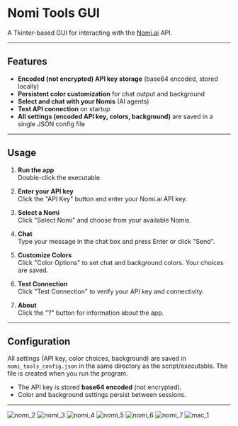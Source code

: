 # Nomi Tools GUI

A Tkinter-based GUI for interacting with the [Nomi.ai](https://nomi.ai) API.

---

## Features

- **Encoded (not encrypted) API key storage** (base64 encoded, stored locally)
- **Persistent color customization** for chat output and background
- **Select and chat with your Nomis** (AI agents)
- **Test API connection** on startup
- **All settings (encoded API key, colors, background)** are saved in a single JSON config file

---

## Usage

1. **Run the app**  
   Double-click the executable.

2. **Enter your API key**  
   Click the "API Key" button and enter your Nomi.ai API key.

3. **Select a Nomi**  
   Click "Select Nomi" and choose from your available Nomis.

4. **Chat**  
   Type your message in the chat box and press Enter or click "Send".

5. **Customize Colors**  
   Click "Color Options" to set chat and background colors. Your choices are saved.

6. **Test Connection**  
   Click "Test Connection" to verify your API key and connectivity.

7. **About**  
   Click the "?" button for information about the app.

---

## Configuration

All settings (API key, color choices, background) are saved in `nomi_tools_config.json` in the same directory as the script/executable.
The file is created when you run the program.

- The API key is stored **base64 encoded** (not encrypted).
- Color and background settings persist between sessions.

---
![nomi_2](https://github.com/user-attachments/assets/6a6470fd-48e3-4893-9bf7-1b26bef01daf)
![nomi_3](https://github.com/user-attachments/assets/277eca5d-bd7e-43d4-9a22-8640b3abf1f4)
![nomi_4](https://github.com/user-attachments/assets/62cd88fd-8096-451a-ba45-1f040f4f770b)
![nomi_5](https://github.com/user-attachments/assets/db6c0b06-65cc-4fa2-8e4c-8fd7b09b9a47)
![nomi_6](https://github.com/user-attachments/assets/f8c669d5-1b6d-4943-8e5e-32af85106599)
![nomi_7](https://github.com/user-attachments/assets/06beb2ac-80a8-4c47-bdeb-b95867314d62)
![mac_1](https://github.com/user-attachments/assets/37a7d6ec-42f3-4f9d-8e08-e15793f15f2a)

